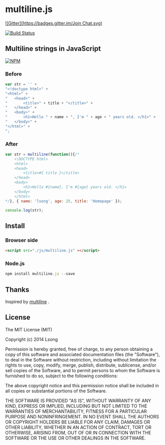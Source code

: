 # multiline.js

[![Gitter](https://badges.gitter.im/Join Chat.svg)](https://gitter.im/song940/multiline.js?utm_source=badge&utm_medium=badge&utm_campaign=pr-badge&utm_content=badge)

[![Build Status](https://travis-ci.org/song940/multiline.js.svg?branch=master)](https://travis-ci.org/song940/multiline.js)

## Multiline strings in JavaScript

[![NPM](https://nodei.co/npm/multiline.js.png)](https://nodei.co/npm/multiline.js/)

### Before

```js
var str = '' +
"<!doctype html>" +
"<html>" +
"	<head>" +
"		<title>" + title + "</title>" +
"	</head>" +
"	<body>" +
"		<h1>Hello " + name + ", I'm " + age + " years old. </h1>" +
"	</body>" +
"</html>" +
";
```

### After

```js
var str = multiline(function(){/*
	<!DOCTYPE html>
	<html>
	<head>
		<title>#{ title }</title>
	</head>
	<body>
		<h1>Hello #{name}, I'm #{age} years old. </h1>
	</body>
	</html>
*/}, { name: 'lsong', age: 25, title: 'Homepage' });

console.log(str);
```

## Install

### Browser side

```html
<script src="./js/multiline.js" ></script>
```

### Node.js

```js
npm install multiline.js --save
```

## Thanks

Inspired by [multiline](https://github.com/sindresorhus/multiline) .

## License

The MIT License (MIT)

Copyright (c) 2014 Lsong

Permission is hereby granted, free of charge, to any person obtaining a copy
of this software and associated documentation files (the "Software"), to deal
in the Software without restriction, including without limitation the rights
to use, copy, modify, merge, publish, distribute, sublicense, and/or sell
copies of the Software, and to permit persons to whom the Software is
furnished to do so, subject to the following conditions:

The above copyright notice and this permission notice shall be included in all
copies or substantial portions of the Software.

THE SOFTWARE IS PROVIDED "AS IS", WITHOUT WARRANTY OF ANY KIND, EXPRESS OR
IMPLIED, INCLUDING BUT NOT LIMITED TO THE WARRANTIES OF MERCHANTABILITY,
FITNESS FOR A PARTICULAR PURPOSE AND NONINFRINGEMENT. IN NO EVENT SHALL THE
AUTHORS OR COPYRIGHT HOLDERS BE LIABLE FOR ANY CLAIM, DAMAGES OR OTHER
LIABILITY, WHETHER IN AN ACTION OF CONTRACT, TORT OR OTHERWISE, ARISING FROM,
OUT OF OR IN CONNECTION WITH THE SOFTWARE OR THE USE OR OTHER DEALINGS IN THE
SOFTWARE.
